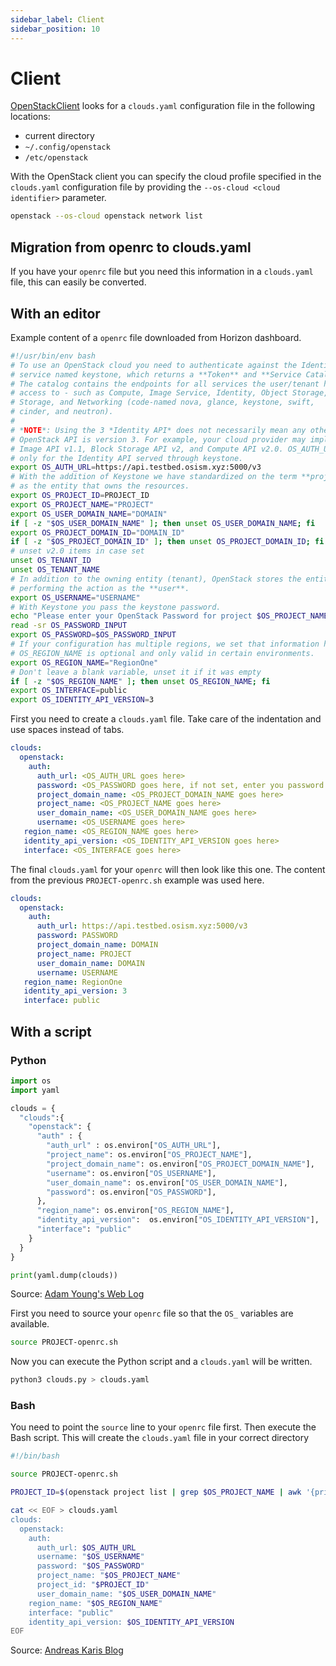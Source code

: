 ```yaml
---
sidebar_label: Client
sidebar_position: 10
---
```


# Client

[OpenStackClient](https://docs.openstack.org/python-openstackclient/latest/) looks
for a `clouds.yaml` configuration file in the following locations:

- current directory
- `~/.config/openstack`
- `/etc/openstack`

With the OpenStack client you can specify the cloud profile specified in the `clouds.yaml`
configuration file  by providing the `--os-cloud <cloud identifier>` parameter.

```bash
openstack --os-cloud openstack network list
```

## Migration from openrc to clouds.yaml

If you have your `openrc` file  but you need this information in a `clouds.yaml` file,
this can easily be converted.

## With an editor

Example content of a `openrc` file downloaded from Horizon dashboard.

```sh title="PROJECT-openrc.sh"
#!/usr/bin/env bash
# To use an OpenStack cloud you need to authenticate against the Identity
# service named keystone, which returns a **Token** and **Service Catalog**.
# The catalog contains the endpoints for all services the user/tenant has
# access to - such as Compute, Image Service, Identity, Object Storage, Block
# Storage, and Networking (code-named nova, glance, keystone, swift,
# cinder, and neutron).
#
# *NOTE*: Using the 3 *Identity API* does not necessarily mean any other
# OpenStack API is version 3. For example, your cloud provider may implement
# Image API v1.1, Block Storage API v2, and Compute API v2.0. OS_AUTH_URL is
# only for the Identity API served through keystone.
export OS_AUTH_URL=https://api.testbed.osism.xyz:5000/v3
# With the addition of Keystone we have standardized on the term **project**
# as the entity that owns the resources.
export OS_PROJECT_ID=PROJECT_ID
export OS_PROJECT_NAME="PROJECT"
export OS_USER_DOMAIN_NAME="DOMAIN"
if [ -z "$OS_USER_DOMAIN_NAME" ]; then unset OS_USER_DOMAIN_NAME; fi
export OS_PROJECT_DOMAIN_ID="DOMAIN_ID"
if [ -z "$OS_PROJECT_DOMAIN_ID" ]; then unset OS_PROJECT_DOMAIN_ID; fi
# unset v2.0 items in case set
unset OS_TENANT_ID
unset OS_TENANT_NAME
# In addition to the owning entity (tenant), OpenStack stores the entity
# performing the action as the **user**.
export OS_USERNAME="USERNAME"
# With Keystone you pass the keystone password.
echo "Please enter your OpenStack Password for project $OS_PROJECT_NAME as user $OS_USERNAME: "
read -sr OS_PASSWORD_INPUT
export OS_PASSWORD=$OS_PASSWORD_INPUT
# If your configuration has multiple regions, we set that information here.
# OS_REGION_NAME is optional and only valid in certain environments.
export OS_REGION_NAME="RegionOne"
# Don't leave a blank variable, unset it if it was empty
if [ -z "$OS_REGION_NAME" ]; then unset OS_REGION_NAME; fi
export OS_INTERFACE=public
export OS_IDENTITY_API_VERSION=3
```

First you need to create a `clouds.yaml` file. Take care of the indentation and
use spaces instead of tabs.

```yaml title="clouds.yaml"
clouds:
  openstack:
    auth:
      auth_url: <OS_AUTH_URL goes here>
      password: <OS_PASSWORD goes here, if not set, enter you password here>
      project_domain_name: <OS_PROJECT_DOMAIN_NAME goes here>
      project_name: <OS_PROJECT_NAME goes here>
      user_domain_name: <OS_USER_DOMAIN_NAME goes here>
      username: <OS_USERNAME goes here>
   region_name: <OS_REGION_NAME goes here>
   identity_api_version: <OS_IDENTITY_API_VERSION goes here>
   interface: <OS_INTERFACE goes here>
```

The final `clouds.yaml` for your `openrc` will then look like this one. The content
from the previous `PROJECT-openrc.sh` example was used here.

```yaml title="clouds.yaml"
clouds:
  openstack:
    auth:
      auth_url: https://api.testbed.osism.xyz:5000/v3
      password: PASSWORD
      project_domain_name: DOMAIN
      project_name: PROJECT
      user_domain_name: DOMAIN
      username: USERNAME
   region_name: RegionOne
   identity_api_version: 3
   interface: public
```

## With a script

### Python

```python title="clouds.py"
import os
import yaml

clouds = {
  "clouds":{
    "openstack": {
      "auth" : {
        "auth_url" : os.environ["OS_AUTH_URL"],
        "project_name": os.environ["OS_PROJECT_NAME"],
        "project_domain_name": os.environ["OS_PROJECT_DOMAIN_NAME"],
        "username": os.environ["OS_USERNAME"],
        "user_domain_name": os.environ["OS_USER_DOMAIN_NAME"],
        "password": os.environ["OS_PASSWORD"],
      },
      "region_name": os.environ["OS_REGION_NAME"],
      "identity_api_version":  os.environ["OS_IDENTITY_API_VERSION"],
      "interface": "public"
    }
  }
}

print(yaml.dump(clouds))
```

Source: [Adam Young's Web Log](https://adam.younglogic.com/2022/03/generating-a-clouds-yaml-file)

First you need to source your `openrc` file so that the `OS_` variables are available.

```bash
source PROJECT-openrc.sh
```

Now you can execute the Python script and a `clouds.yaml` will be written.

```bash
python3 clouds.py > clouds.yaml
```

### Bash

You need to point the `source` line to your `openrc` file first. Then execute the Bash script.
This will create the `clouds.yaml` file in your correct directory

```bash
#!/bin/bash

source PROJECT-openrc.sh

PROJECT_ID=$(openstack project list | grep $OS_PROJECT_NAME | awk '{print $2}')

cat << EOF > clouds.yaml
clouds:
  openstack:
    auth:
      auth_url: $OS_AUTH_URL
      username: "$OS_USERNAME"
      password: "$OS_PASSWORD"
      project_name: "$OS_PROJECT_NAME"
      project_id: "$PROJECT_ID"
      user_domain_name: "$OS_USER_DOMAIN_NAME"
    region_name: "$OS_REGION_NAME"
    interface: "public"
    identity_api_version: $OS_IDENTITY_API_VERSION
EOF
```
Source: [Andreas Karis Blog](https://andreaskaris.github.io/blog/openstack/using_clouds_yaml)
